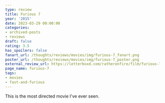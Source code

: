 ```yaml
---
type: review
title: Furious 7
year: '2015'
date: 2023-03-29 00:00:00
categories:
- archived-posts
- reviews
draft: false
rating: 3.5
has_spoilers: false
fanart_url: /thoughts/reviews/movies/img/furious-7_fanart.png
poster_url: /thoughts/reviews/movies/img/furious-7_poster.png
external_review_url: https://letterboxd.com/ratheronfire/film/furious-7/
page_name: furious-7
tags:
- movies
- fast-and-furious
---
```


This is the most directed movie I've ever seen.

